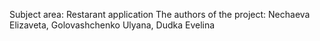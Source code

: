 Subject area: Restarant application
The authors of the project: Nechaeva Elizaveta, Golovashchenko Ulyana, Dudka Evelina
